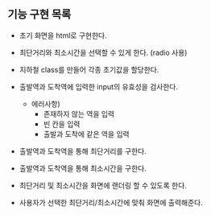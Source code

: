 ## 기능 구현 목록

- 초기 화면을 html로 구현한다.

- 최단거리와 최소시간을 선택할 수 있게 한다. (radio 사용)

- 지하철 class를 만들어 각종 초기값을 할당한다.

- 출발역과 도착역에 입력한 input의 유효성을 검사한다.

  - 에러사항)
    - 존재하지 않는 역을 입력
    - 빈 칸을 입력
    - 출발과 도착에 같은 역을 입력

- 출발역과 도착역을 통해 최단거리를 구한다.

- 출발역과 도착역을 통해 최소시간을 구한다.

- 최단거리 및 최소시간을 화면에 랜더링 할 수 있도록 한다.

- 사용자가 선택한 최단거리/최소시간에 맞춰 화면에 출력해준다.
